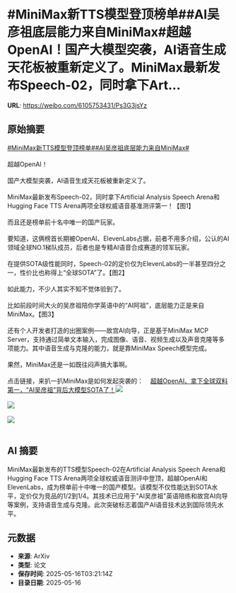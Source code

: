 # #MiniMax新TTS模型登顶榜单##AI吴彦祖底层能力来自MiniMax#超越OpenAI！国产大模型突袭，AI语音生成天花板被重新定义了。MiniMax最新发布Speech-02，同时拿下Art...

**URL**: https://weibo.com/6105753431/Ps3G3jsYz

## 原始摘要

<a href="https://m.weibo.cn/search?containerid=231522type%3D1%26t%3D10%26q%3D%23MiniMax%E6%96%B0TTS%E6%A8%A1%E5%9E%8B%E7%99%BB%E9%A1%B6%E6%A6%9C%E5%8D%95%23&amp;extparam=%23MiniMax%E6%96%B0TTS%E6%A8%A1%E5%9E%8B%E7%99%BB%E9%A1%B6%E6%A6%9C%E5%8D%95%23" data-hide=""><span class="surl-text">#MiniMax新TTS模型登顶榜单#</span></a><a href="https://m.weibo.cn/search?containerid=231522type%3D1%26t%3D10%26q%3D%23AI%E5%90%B4%E5%BD%A6%E7%A5%96%E5%BA%95%E5%B1%82%E8%83%BD%E5%8A%9B%E6%9D%A5%E8%87%AAMiniMax%23&amp;extparam=%23AI%E5%90%B4%E5%BD%A6%E7%A5%96%E5%BA%95%E5%B1%82%E8%83%BD%E5%8A%9B%E6%9D%A5%E8%87%AAMiniMax%23" data-hide=""><span class="surl-text">#AI吴彦祖底层能力来自MiniMax#</span></a><br><br>超越OpenAI！<br><br>国产大模型突袭，AI语音生成天花板被重新定义了。<br><br>MiniMax最新发布Speech-02，同时拿下Artificial Analysis Speech Arena和Hugging Face TTS Arena两项全球权威语音基准测评第一！【图1】<br><br>而且还是榜单前十名中唯一的国产玩家。<br><br>要知道，这俩榜首长期被OpenAI、ElevenLabs占据，前者不用多介绍，公认的AI领域全球NO.1梯队成员，后者也是专精AI语音合成赛道的领军玩家。<br><br>在提供SOTA级性能同时，Speech-02的定价仅为ElevenLabs的一半甚至四分之一，性价比也称得上“全球SOTA”了。【图2】<br><br>如此能力，不少人其实不知不觉体验到了。<br><br>比如前段时间大火的吴彦祖陪你学英语中的“AI阿祖”，底层能力正是来自MiniMax。【图3】<br><br>还有个人开发者打造的出圈案例——故宫AI向导，正是基于MiniMax MCP Server，支持通过简单文本输入，完成图像、语音、视频生成以及声音克隆等多项能力。其中语音生成与克隆的能力，就是靠MiniMax Speech模型完成。<br><br>果然，MiniMax还是一如既往闷声搞大事啊。<br><br>点击链接，来扒一扒MiniMax是如何发起突袭的：<a href="https://weibo.cn/sinaurl?u=https%3A%2F%2Fmp.weixin.qq.com%2Fs%2F1pWK5Pik3Z4c1GIkNNC2oA" data-hide=""><span class="url-icon"><img style="width: 1rem;height: 1rem" src="https://h5.sinaimg.cn/upload/2015/09/25/3/timeline_card_small_web_default.png" referrerpolicy="no-referrer"></span><span class="surl-text">超越OpenAI、拿下全球双料第一，“AI吴彦祖”背后大模型SOTA了！</span></a><img style="" src="https://tvax1.sinaimg.cn/large/006Fd7o3gy1i1h4agdxtuj30zk0tcwmm.jpg" referrerpolicy="no-referrer"><br><br><img style="" src="https://tvax1.sinaimg.cn/large/006Fd7o3gy1i1h4aicor2j30zk0hu43o.jpg" referrerpolicy="no-referrer"><br><br><img style="" src="https://tvax4.sinaimg.cn/large/006Fd7o3gy1i1h4aksx1uj30u00mh11j.jpg" referrerpolicy="no-referrer"><br><br>

## AI 摘要

MiniMax最新发布的TTS模型Speech-02在Artificial Analysis Speech Arena和Hugging Face TTS Arena两项全球权威语音测评中登顶，超越OpenAI和ElevenLabs，成为榜单前十中唯一的国产模型。该模型不仅性能达到SOTA水平，定价仅为竞品的1/2到1/4。其技术已应用于"AI吴彦祖"英语陪练和故宫AI向导等案例，支持语音生成与克隆。此次突破标志着国产AI语音技术达到国际领先水平。

## 元数据

- **来源**: ArXiv
- **类型**: 论文
- **保存时间**: 2025-05-16T03:21:14Z
- **目录日期**: 2025-05-16
